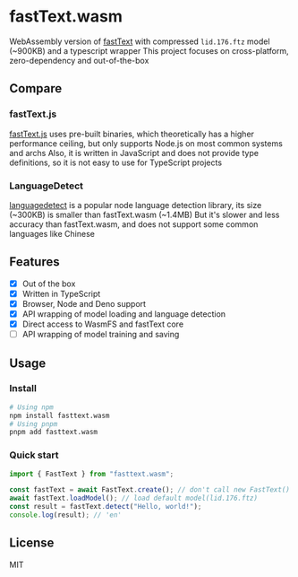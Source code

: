 # fastText.wasm

WebAssembly version of [fastText](https://github.com/facebookresearch/fastText/) with compressed `lid.176.ftz` model (~900KB) and a typescript wrapper
This project focuses on cross-platform, zero-dependency and out-of-the-box

## Compare

### fastText.js

[fastText.js](https://github.com/loretoparisi/fasttext.js) uses pre-built binaries, which theoretically has a higher performance ceiling, but only supports Node.js on most common systems and archs
Also, it is written in JavaScript and does not provide type definitions, so it is not easy to use for TypeScript projects

### LanguageDetect

[languagedetect](https://github.com/FGRibreau/node-language-detect) is a popular node language detection library, its size (~300KB) is smaller than fastText.wasm (~1.4MB)
But it's slower and less accuracy than fastText.wasm, and does not support some common languages like Chinese

## Features

- [x] Out of the box
- [x] Written in TypeScript
- [x] Browser, Node and Deno support
- [x] API wrapping of model loading and language detection
- [x] Direct access to WasmFS and fastText core
- [ ] API wrapping of model training and saving

## Usage

### Install

```sh
# Using npm
npm install fasttext.wasm
# Using pnpm
pnpm add fasttext.wasm
```

### Quick start

```ts
import { FastText } from "fasttext.wasm";

const fastText = await FastText.create(); // don't call new FastText() directly
await fastText.loadModel(); // load default model(lid.176.ftz)
const result = fastText.detect("Hello, world!");
console.log(result); // 'en'
```

## License

MIT
